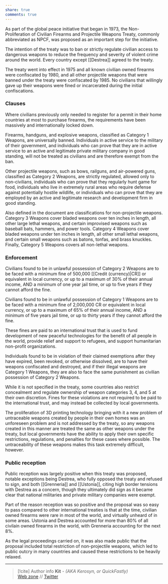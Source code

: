 ```yaml
---
share: true
comments: true
---
```

As part of the global peace initiative that began in 1973, the Non-Proliferation of Civilian Firearms and Projectile Weapons Treaty, commonly abbreviated as NPCF, was proposed as an important step for the initiative.

The intention of the treaty was to ban or strictly regulate civilian access to dangerous weapons to reduce the frequency and severity of violent crime around the world. Every country except [[Destrea]] agreed to the treaty.

The treaty went into effect in 1975 and all known civilian owned firearms were confiscated by 1980, and all other projectile weapons that were banned under the treaty were confiscated by 1985. No civilians that willingly gave up their weapons were fined or incarcerated during the initial confiscations.

### Clauses

Where civilians previously only needed to register for a permit in their home countries at most to purchase firearms, the requirements have been massively and internationally locked down.

Firearms, handguns, and explosive weapons, classified as Category 1 Weapons, are universally banned. Individuals in active service to the military of their government, and individuals who can prove that they are in active service to an active and legitimate private military company in good standing, will not be treated as civilians and are therefore exempt from the ban.

Other projectile weapons, such as bows, railguns, and air-powered guns, classified as Category 2 Weapons, are strictly regulated, allowed only to non-civilians, individuals who can prove that they regularly hunt game for food, individuals who live in extremely rural areas who require defense against potentially hostile wildlife, or individuals who can prove that they are employed by an active and legitimate research and development firm in good standing.

Also defined in the document are classifications for non-projectile weapons. Category 3 Weapons cover bladed weapons over ten inches in length, all other large lethal weapons, and certain improvised weapons such as baseball bats, hammers, and power tools. Category 4 Weapons cover bladed weapons under ten inches in length, all other small lethal weapons, and certain small weapons such as batons, tonfas, and brass knuckles. Finally, Category 5 Weapons covers all non-lethal weapons.

### Enforcement

Civilians found to be in unlawful possession of Category 2 Weapons are to be faced with a minimum fine of 500,000 [[Credit (currency)|CR]] or equivalent in local currency, or up to a maximum of 30% of their annual income, AND a minimum of one year jail time, or up to five years if they cannot afford the fine.

Civilians found to be in unlawful possession of Category 1 Weapons are to be faced with a minimum fine of 2,000,000 CR or equivalent in local currency, or up to a maximum of 65% of their annual income, AND a minimum of five years jail time, or up to thirty years if they cannot afford the fine.

These fines are paid to an international trust that is used to fund development of new peaceful technologies for the benefit of all people in the world, provide relief and support to refugees, and support humanitarian non-profit organizations.

Individuals found to be in violation of their claimed exemptions after they have expired, been revoked, or otherwise dissolved, are to have their weapons confiscated and destroyed, and if their illegal weapons are Category 1 Weapons, they are also to face the same punishment as civilian possession of Category 2 Weapons.

While it is not specified in the treaty, some countries also restrict concealment and regulate ownership of weapon categories 3, 4, and 5 at their own discretion. Fines for these violations are not required to be paid to the international trust, and may instead be collected by local governments.

The proliferation of 3D printing technology bringing with it a new problem of untraceable weapons created by people in their own homes was an unforeseen problem and is not addressed by the treaty, so any weapons created in this manner are treated the same as other weapons under the treaty, but local governments have the ability to apply their own specific restrictions, regulations, and penalties for these cases where possible. The untraceability of these weapons makes this task extremely difficult, however.

### Public reception

Public reception was largely positive when this treaty was proposed, notable exceptions being Destrea, who fully opposed the treaty and refused to sign, and both [[Grenneria]] and [[Ustonia]], citing high border tensions with Destrea as a concern, though they ultimately did sign as it became clear that national militaries and private military companies were exempt.

Part of the reason reception was so positive and the proposal was so easy to pass compared to other international treaties is that at the time, civilian owned firearms were rare in most of the world, and virtually unheard of in some areas. Ustonia and Destrea accounted for more than 80% of all civilain owned firearms in the world, with Grenneria accounting for the next 8%.

As the legal proceedings carried on, it was also made public that the proposal included total restriction of non-projectile weapons, which led to public outcry in many countries and caused these restrictions to be heavily relaxed.

-----
> [!cite] Author info
> **Kit** - *(AKA Kerosyn, or QuickFastly)*\
> [Web zone](https://kitabe.link) // [Twitter](https://twitter.com/Kerosyn_)